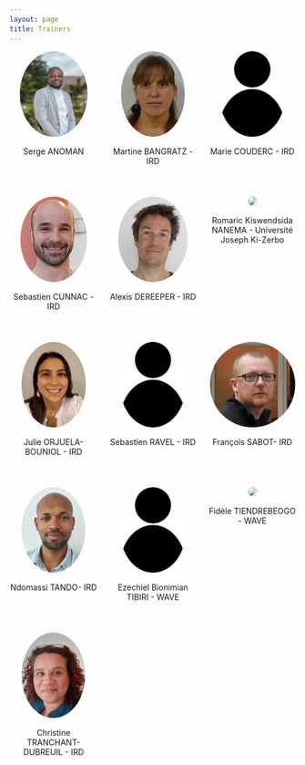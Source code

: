 ```yaml
---
layout: page
title: Trainers
---
```


<div style="display: flex; flex-wrap: wrap; gap: 20px; justify-content: space-between;">

  <div style="flex: 1 1 calc(33.333% - 20px); text-align: center; margin-bottom: 20px;">
    <img src="public/trainer_serge_anoman.jpg" style="height: 150px; border-radius: 50%; margin: 0 auto;">
    <p>Serge ANOMAN</p>
  </div>

  <div style="flex: 1 1 calc(33.333% - 20px); text-align: center; margin-bottom: 20px;">
    <img src="public/trainer_martine_bangratz.jpeg" style="height: 150px; border-radius: 50%; margin: 0 auto;">
    <p>Martine BANGRATZ - IRD</p>
  </div>

  <div style="flex: 1 1 calc(33.333% - 20px); text-align: center; margin-bottom: 20px;">
    <img src="public/trainer_anonym.jpeg" style="height: 150px; border-radius: 50%; margin: 0 auto;">
    <p>Marie COUDERC - IRD</p>
  </div>

  <div style="flex: 1 1 calc(33.333% - 20px); text-align: center; margin-bottom: 20px;">
    <img src="public/trainer_sebastien_cunnac.jpeg" style="height: 150px; border-radius: 50%; margin: 0 auto;">
    <p>Sebastien CUNNAC - IRD</p>
  </div>

  <div style="flex: 1 1 calc(33.333% - 20px); text-align: center; margin-bottom: 20px;">
    <img src="public/trainer_alexis_dereeper.jpeg" style="height: 150px; border-radius: 50%; margin: 0 auto;">
    <p>Alexis DEREEPER - IRD</p>
  </div>

  <div style="flex: 1 1 calc(33.333% - 20px); text-align: center; margin-bottom: 20px;">
    <img src="public/trainer_romaric.jpeg" style="height: 150px; border-radius: 50%; margin: 0 auto;">
    <p>Romaric Kiswendsida NANEMA - Université Joseph Ki-Zerbo</p>
  </div>

  <div style="flex: 1 1 calc(33.333% - 20px); text-align: center; margin-bottom: 20px;">
    <img src="public/trainer_julie_orjuela.jpg" style="height: 150px; border-radius: 50%; margin: 0 auto;">
    <p>Julie ORJUELA-BOUNIOL - IRD</p>
  </div>

  <div style="flex: 1 1 calc(33.333% - 20px); text-align: center; margin-bottom: 20px;">
    <img src="public/trainer_anonym.jpeg" style="height: 150px; border-radius: 50%; margin: 0 auto;">
    <p>Sebastien RAVEL - IRD</p>
  </div>

  <div style="flex: 1 1 calc(33.333% - 20px); text-align: center; margin-bottom: 20px;">
    <img src="public/trainer_francois_sabot.jpeg" style="height: 150px; border-radius: 50%; margin: 0 auto;">
    <p>François SABOT- IRD</p>
  </div>

  <div style="flex: 1 1 calc(33.333% - 20px); text-align: center; margin-bottom: 20px;">
    <img src="public/trainer_ndomassi_tando.jpg" style="height: 150px; border-radius: 50%; margin: 0 auto;">
    <p>Ndomassi TANDO- IRD</p>
  </div>

  <div style="flex: 1 1 calc(33.333% - 20px); text-align: center; margin-bottom: 20px;">
    <img src="public/trainer_anonym.jpeg" style="height: 150px; border-radius: 50%; margin: 0 auto;">
    <p>Ezechiel Bionimian TIBIRI - WAVE</p>
  </div>

  <div style="flex: 1 1 calc(33.333% - 20px); text-align: center; margin-bottom: 20px;">
    <img src="public/trainer_fidele.jpeg" style="height: 150px; border-radius: 50%; margin: 0 auto;">
    <p>Fidèle TIENDREBEOGO - WAVE</p>
  </div>

  <div style="flex: 1 1 calc(33.333% - 20px); text-align: center; margin-bottom: 20px;">
    <img src="public/trainer_christine_tranchant.jpeg" style="height: 150px; border-radius: 50%; margin: 0 auto;">
    <p>Christine TRANCHANT-DUBREUIL - IRD</p>
  </div>

  <!-- Ajout d'un div vide pour équilibrer la dernière ligne -->
  <div style="flex: 1 1 calc(33.333% - 20px); text-align: center; margin-bottom: 20px;">
  </div>

  <div style="flex: 1 1 calc(33.333% - 20px); text-align: center; margin-bottom: 20px;">
  </div>

</div>



